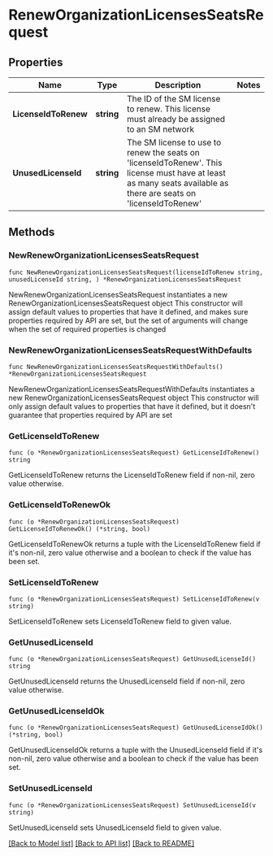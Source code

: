 # RenewOrganizationLicensesSeatsRequest

## Properties

Name | Type | Description | Notes
------------ | ------------- | ------------- | -------------
**LicenseIdToRenew** | **string** | The ID of the SM license to renew. This license must already be assigned to an SM network | 
**UnusedLicenseId** | **string** | The SM license to use to renew the seats on &#39;licenseIdToRenew&#39;. This license must have at least as many seats available as there are seats on &#39;licenseIdToRenew&#39; | 

## Methods

### NewRenewOrganizationLicensesSeatsRequest

`func NewRenewOrganizationLicensesSeatsRequest(licenseIdToRenew string, unusedLicenseId string, ) *RenewOrganizationLicensesSeatsRequest`

NewRenewOrganizationLicensesSeatsRequest instantiates a new RenewOrganizationLicensesSeatsRequest object
This constructor will assign default values to properties that have it defined,
and makes sure properties required by API are set, but the set of arguments
will change when the set of required properties is changed

### NewRenewOrganizationLicensesSeatsRequestWithDefaults

`func NewRenewOrganizationLicensesSeatsRequestWithDefaults() *RenewOrganizationLicensesSeatsRequest`

NewRenewOrganizationLicensesSeatsRequestWithDefaults instantiates a new RenewOrganizationLicensesSeatsRequest object
This constructor will only assign default values to properties that have it defined,
but it doesn't guarantee that properties required by API are set

### GetLicenseIdToRenew

`func (o *RenewOrganizationLicensesSeatsRequest) GetLicenseIdToRenew() string`

GetLicenseIdToRenew returns the LicenseIdToRenew field if non-nil, zero value otherwise.

### GetLicenseIdToRenewOk

`func (o *RenewOrganizationLicensesSeatsRequest) GetLicenseIdToRenewOk() (*string, bool)`

GetLicenseIdToRenewOk returns a tuple with the LicenseIdToRenew field if it's non-nil, zero value otherwise
and a boolean to check if the value has been set.

### SetLicenseIdToRenew

`func (o *RenewOrganizationLicensesSeatsRequest) SetLicenseIdToRenew(v string)`

SetLicenseIdToRenew sets LicenseIdToRenew field to given value.


### GetUnusedLicenseId

`func (o *RenewOrganizationLicensesSeatsRequest) GetUnusedLicenseId() string`

GetUnusedLicenseId returns the UnusedLicenseId field if non-nil, zero value otherwise.

### GetUnusedLicenseIdOk

`func (o *RenewOrganizationLicensesSeatsRequest) GetUnusedLicenseIdOk() (*string, bool)`

GetUnusedLicenseIdOk returns a tuple with the UnusedLicenseId field if it's non-nil, zero value otherwise
and a boolean to check if the value has been set.

### SetUnusedLicenseId

`func (o *RenewOrganizationLicensesSeatsRequest) SetUnusedLicenseId(v string)`

SetUnusedLicenseId sets UnusedLicenseId field to given value.



[[Back to Model list]](../README.md#documentation-for-models) [[Back to API list]](../README.md#documentation-for-api-endpoints) [[Back to README]](../README.md)


